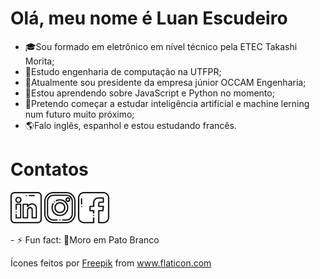 <h1> Olá, meu nome é Luan Escudeiro </h1>
<ul>
    <li>🎓Sou formado em eletrônico em nível técnico pela ETEC Takashi Morita;</li>
    <li>🏫Estudo engenharia de computação na UTFPR;</li>
    <li>🏢Atualmente sou presidente da empresa júnior OCCAM Engenharia;</li>
    <li>📖Estou aprendendo sobre JavaScript e Python no momento;</li>
    <li>🤖Pretendo começar a estudar inteligência artificial e machine lerning num futuro muito próximo;</li>
    <li>🌎Falo inglês, espanhol e estou estudando francês.</li>
</ul>

<h1>Contatos</h1>
<p>
    <a href="https://www.linkedin.com/in/luanescudeiro/"><img src="https://github.com/Luan-Escudeiro/Luan-Escudeiro/blob/master/002-linkedin.png" width="50px" height="50px"/></a>
    <a href="https://www.instagram.com/luan_escudeiro/"><img src="https://github.com/Luan-Escudeiro/Luan-Escudeiro/blob/master/060-instagram.png" width="50px" height="50px"/></a>
    <a href="https://www.facebook.com/luan.escudeiro"><img src="https://github.com/Luan-Escudeiro/Luan-Escudeiro/blob/master/049-facebook.png" width="50px" height="50px"/>     </a>
</p>

<p>- ⚡ Fun fact: 🦆Moro em Pato Branco</p>

Ícones feitos por <a href="https://www.flaticon.com/br/autores/freepik" title="Freepik">Freepik</a> from <a href="https://www.flaticon.com/br/" title="Flaticon"> www.flaticon.com</a>
